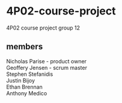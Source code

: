 # 4P02-course-project
4P02 course project group 12
## members
Nicholas Parise - product owner  
Geoffery Jensen - scrum master  
Stephen Stefanidis  
Justin Bijoy  
Ethan Brennan  
Anthony Medico  
